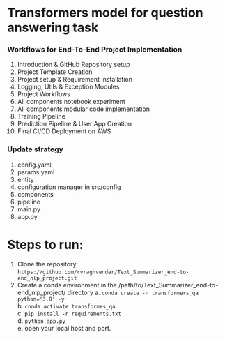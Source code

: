 # Transformers model for question answering task

### Workflows for End-To-End Project Implementation

1. Introduction & GitHub Repository setup
2. Project Template Creation
3. Project setup & Requirement Installation
4. Logging, Utils & Exception Modules
5. Project Workflows
6. All components notebook experiment
7. All components modular code implementation
8. Training Pipeline
9. Prediction Pipeline & User App Creation
10. Final CI/CD Deployment on AWS



### Update strategy

1. config.yaml
2. params.yaml
3. entity
4. configuration manager in src/config 
5. components
6. pipeline
7. main.py
8. app.py


# Steps to run:

1.  Clone the repository:    
    ```https://github.com/rvraghvender/Text_Summarizer_end-to-end_nlp_project.git```
2.  Create a conda environment in the /path/to/Text_Summarizer_end-to-end_nlp_project/ directory
    a.  ```conda create -n transformers_qa python='3.8' -y```       
    b.  ```conda activate transformes_qa```        
    c.  ```pip install -r requirements.txt```         
    d.  ```python app.py```        
    e.  open your local host and port.    
